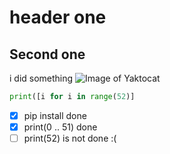 # header one
## Second one
i did something
![Image of Yaktocat](https://octodex.github.com/images/yaktocat.png)
``` python
print([i for i in range(52)]
```
- [x] pip install done
- [x] print(0 .. 51) done
- [ ] print(52) is not done :(

